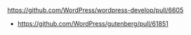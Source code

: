 https://github.com/WordPress/wordpress-develop/pull/6605

-   https://github.com/WordPress/gutenberg/pull/61851
